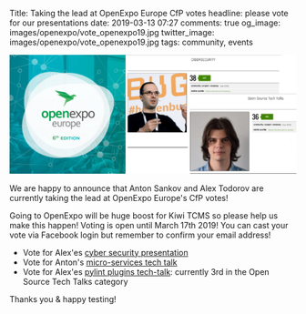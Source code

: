 Title: Taking the lead at OpenExpo Europe CfP votes
headline: please vote for our presentations
date: 2019-03-13 07:27
comments: true
og_image: images/openexpo/vote_openexpo19.jpg
twitter_image: images/openexpo/vote_openexpo19.jpg
tags: community, events

<img src="/images/openexpo/vote_openexpo19.jpg"
     alt="Vote for Kiwi TCMS at OpenExpo"
     style="float: none">

We are happy to announce that Anton Sankov and Alex Todorov are currently taking
the lead at OpenExpo Europe's CfP votes!

Going to OpenExpo will be huge boost for Kiwi TCMS so please help us make this happen!
Voting is open until March 17th 2019! You can cast your vote via Facebook login
but remember to confirm your email address!


- Vote for Alex'es
  [cyber security presentation](https://a.cstmapp.com/entries/29369/sort:votes/direction:desc)
- Vote for Anton's
  [micro-services tech talk](https://a.cstmapp.com/entries/30063/sort:votes/direction:desc)
- Vote for Alex'es
  [pylint plugins tech-talk](https://a.cstmapp.com/entries/30063/sort:votes/direction:desc):
  currently 3rd in the Open Source Tech Talks category


Thanks you &amp; happy testing!

